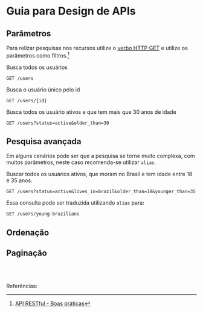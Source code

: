# Guia para Design de APIs

## Parâmetros

Para relizar pesquisas nos recursos utilize o [verbo HTTP GET](http-verbs.md#get) e utilize os parâmetros como filtros.[^1]

Busca todos os usuários

```
GET /users
```

Busca o usuário único pelo id

```
GET /users/{id}
```

Busca todos os usuário ativos e que tem mais que 30 anos de idade

```
GET /users?status=active&older_than=30
```

## Pesquisa avançada

Em alguns cenários pode ser que a pesquisa se torne muito complexa, com muitos parâmetros, neste caso recomenda-se utilizar `alias`.

Buscar todos os usuários ativos, que moram no Brasil e tem idade entre 18 e 35 anos.

```
GET /users?status=active&lives_in=brazil&older_than=18&younger_than=35
```

Essa consulta pode ser traduzida utilizando `alias` para:

```
GET /users/young-brazilians
```

## Ordenação

## Paginação

<br><br>

Referências:

[^1]: [API RESTful - Boas práticas](https://www.brunobrito.net.br/api-restful-boas-praticas/)
